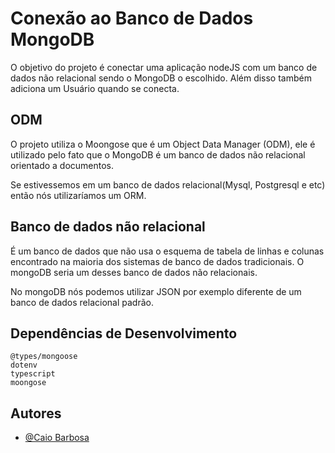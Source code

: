 # Conexão ao Banco de Dados MongoDB

O objetivo do projeto é conectar uma aplicação nodeJS com um banco de dados não relacional sendo o MongoDB o escolhido. Além disso também adiciona um Usuário quando se conecta.

## ODM
 O projeto utiliza o Moongose que é um Object Data Manager (ODM), ele é utilizado pelo fato que o MongoDB é um banco de dados não relacional orientado a documentos.

 Se estivessemos em um banco de dados relacional(Mysql, Postgresql e etc) então nós utilizaríamos um ORM.

## Banco de dados não relacional

É um banco de dados que não usa o esquema de tabela de linhas e colunas encontrado na maioria dos sistemas de banco de dados tradicionais. O mongoDB seria um desses banco de dados não relacionais.

No mongoDB nós podemos utilizar JSON por exemplo diferente de um banco de dados relacional padrão.

## Dependências de Desenvolvimento

    @types/mongoose
    dotenv
    typescript
    moongose

## Autores
- [@Caio Barbosa](https://github.com/caiobarbosa881)
